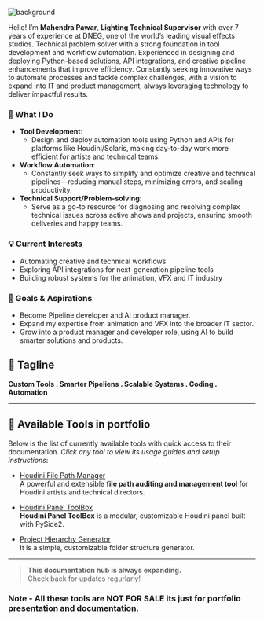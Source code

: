 ![background](https://github.com/user-attachments/assets/9bda9a0c-2f1d-4644-9e37-ebb696205656)

Hello! I’m **Mahendra Pawar**, **Lighting Technical Supervisor** with over 7 years of experience at DNEG, one of the world’s leading visual effects studios.
Technical problem solver with a strong foundation in tool development and workflow automation. Experienced in designing and deploying Python-based solutions, API integrations, and creative pipeline enhancements that improve efficiency. Constantly seeking innovative ways to automate processes and tackle complex challenges, with a vision to expand into IT and product management, always leveraging technology to deliver impactful results.

### 🚀 What I Do
- **Tool Development**:
    - Design and deploy automation tools using Python and APIs for platforms like Houdini/Solaris, making day-to-day work more efficient for artists and technical teams.
- **Workflow Automation**:
    - Constantly seek ways to simplify and optimize creative and technical pipelines—reducing manual steps, minimizing errors, and scaling productivity.
- **Technical Support/Problem-solving**:
    - Serve as a go-to resource for diagnosing and resolving complex technical issues across active shows and projects, ensuring smooth deliveries and happy teams.

### 💡 Current Interests
- Automating creative and technical workflows
- Exploring API integrations for next-generation pipeline tools
- Building robust systems for the animation, VFX and IT industry

### 🌱 Goals & Aspirations
- Become Pipeline developer and AI product manager.
- Expand my expertise from animation and VFX into the broader IT sector.
- Grow into a product manager and developer role, using AI to build smarter solutions and products.

## 📣 Tagline
**Custom Tools . Smarter Pipeliens . Scalable Systems . Coding . Automation**

---

## 🧰 Available Tools in portfolio

Below is the list of currently available tools with quick access to their documentation. _Click any tool to view its usage guides and setup instructions_:

- [Houdini File Path Manager](HFilePathManager/index.md)  
  A powerful and extensible **file path auditing and management tool** for Houdini artists and technical directors.

- [Houdini Panel ToolBox](HPanelToolBox/index.md)  
  **Houdini Panel ToolBox** is a modular, customizable Houdini panel built with PySide2.

- [Project Hierarchy Generator](ProjectHierarchyGenerator/index.md)  
  It is a simple, customizable folder structure generator.

---

> **This documentation hub is always expanding.**  
> Check back for updates regurlarly!

### Note - All these tools are **NOT FOR SALE** its just for portfolio presentation and documentation.

